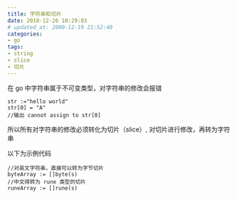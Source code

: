 ```yaml
---
title: 字符串和切片
date: 2018-12-26 10:29:03
# updated_at: 2000-12-19 21:52:40
categories:
- go
tags:
- string
- slice
- 切片
---
```


 在 go 中字符串属于不可变类型，对字符串的修改会报错

 ```golang
 str :="hello world"
 str[0] = "A"
 //输出 cannot assign to str[0]
 ```
 所以所有对字符串的修改必须转化为切片（slice）, 对切片进行修改，再转为字符串

以下为示例代码
```golang
//对英文字符串，直接可以转为字节切片
byteArray := []byte(s)
//中文得转为 rune 类型的切片
runeArray := []rune(s)
```
 